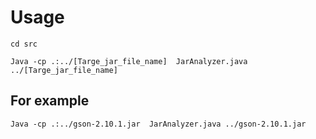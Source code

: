 # Usage

```properties
cd src
```
```
Java -cp .:../[Targe_jar_file_name]  JarAnalyzer.java ../[Targe_jar_file_name]
```

## For example
```properties
Java -cp .:../gson-2.10.1.jar  JarAnalyzer.java ../gson-2.10.1.jar
```